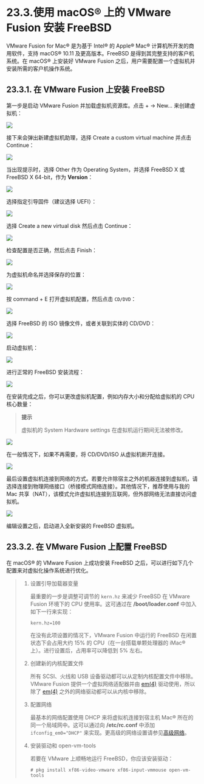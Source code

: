 # 23.3.使用 macOS® 上的 VMware Fusion 安装 FreeBSD

VMware Fusion for Mac® 是为基于 Intel® 的 Apple® Mac® 计算机所开发的商用软件，支持 macOS® 10.11 及更高版本。FreeBSD 是得到其完整支持的客户机系统。在 macOS® 上安装好 VMware Fusion 之后，用户需要配置一个虚拟机并安装所需的客户机操作系统。

## 23.3.1. 在 VMware Fusion 上安装 FreeBSD

第一步是启动 VMware Fusion 并加载虚拟机资源库。点击 + → New... 来创建虚拟机：

![](.././img/assets/vmware-freebsd01.png)

接下来会弹出新建虚拟机助理，选择 Create a custom virtual machine 并点击 Continue：

![](.././img/assets/vmware-freebsd02.png)

当出现提示时，选择 Other 作为 Operating System，并选择 FreeBSD X 或 FreeBSD X 64-bit，作为 **Version**：

![](.././img/assets/vmware-freebsd03.png)

选择指定引导固件（建议选择 UEFI）：

![](.././img/assets/vmware-freebsd04.png)

选择 Create a new virtual disk 然后点击 Continue：

![](.././img/assets/vmware-freebsd05.png)

检查配置是否正确，然后点击 Finish：

![](.././img/assets/vmware-freebsd06.png)

为虚拟机命名并选择保存的位置：

![](.././img/assets/vmware-freebsd07.png)

按 command + E 打开虚拟机配置，然后点击 `CD/DVD`：

![](.././img/assets/vmware-freebsd08.png)

选择 FreeBSD 的 ISO 镜像文件，或者关联到实体的 CD/DVD：

![](.././img/assets/vmware-freebsd09.png)

启动虚拟机：

![](.././img/assets/vmware-freebsd10.png)

进行正常的 FreeBSD 安装流程：

![](.././img/assets/vmware-freebsd11.png)

在安装完成之后，你可以更改虚拟机配置，例如内存大小和分配给虚拟机的 CPU 核心数量：

> **提示**
>
> 虚拟机的 System Hardware settings 在虚拟机运行期间无法被修改。

![](.././img/assets/vmware-freebsd12.png)

在一般情况下，如果不再需要，将 CD/DVD/ISO 从虚拟机断开连接。

![](.././img/assets/vmware-freebsd09.png)

最后设置虚拟机连接到网络的方式。若要允许除宿主之外的机器连接到虚拟机，请选择连接到物理网络接口（桥接模式网络连接）。其他情况下，推荐使用与我的 Mac 共享（NAT），该模式允许虚拟机连接到互联网，但外部网络无法直接访问虚拟机。

![](.././img/assets/vmware-freebsd13.png)

编辑设置之后，启动进入全新安装的 FreeBSD 虚拟机。

## 23.3.2. 在 VMware Fusion 上配置 FreeBSD

在 macOS® 的 VMware Fusion 上成功安装 FreeBSD 之后，可以进行如下几个配置来对虚拟化操作系统进行优化。

> 1.  设置引导加载器变量
>
>     最重要的一步是调整可调节的 `kern.hz` 来减少 FreeBSD 在 VMware Fusion 环境下的 CPU 使用率。这可通过在 **/boot/loader.conf** 中加入如下一行来实现：
>
>     ```
>     kern.hz=100
>     ```
>
>     在没有此项设置的情况下，VMware Fusion 中运行的 FreeBSD 在闲置状态下会占用大约 15% 的 CPU（在一台搭载单颗处理器的 iMac® 上）。进行设置后，占用率可以降低到 5% 左右。
> 2.  创建新的内核配置文件
>
>     所有 SCSI、火线和 USB 设备驱动都可以从定制内核配置文件中移除。VMware Fusion 提供一个虚拟网络适配器并由 [em(4)](https://www.freebsd.org/cgi/man.cgi?query=em\&sektion=4\&format=html) 驱动使用，所以除了 [em(4)](https://www.freebsd.org/cgi/man.cgi?query=em\&sektion=4\&format=html) 之外的网络驱动都可以从内核中移除。
> 3.  配置网络
>
>     最基本的网络配置使用 DHCP 来将虚拟机连接到宿主机 Mac® 所在的同一个局域网中。这可以通过向 **/etc/rc.conf** 中添加 `ifconfig_em0="DHCP"` 来实现。更高级的网络设置请参见[高级网络](https://docs.freebsd.org/en/books/handbook/advanced-networking/index.html#advanced-networking)。
> 4.  安装驱动和 open-vm-tools
>
>     若要在 VMware 上顺畅地运行 FreeBSD，你应该安装驱动：
>
>     ```
>     # pkg install xf86-video-vmware xf86-input-vmmouse open-vm-tools
>     ```
